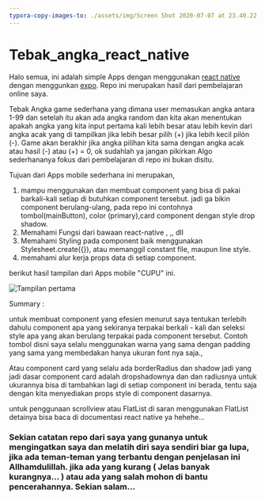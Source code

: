 ```yaml
---
typora-copy-images-to: ./assets/img/Screen Shot 2020-07-07 at 23.40.22.png
---
```


# Tebak_angka_react_native

Halo semua, ini adalah simple Apps dengan menggunakan [react native](https://reactnative.dev/) dengan menggunkan [expo](https://docs.expo.io/). Repo ini merupakan hasil dari pembelajaran online saya.

Tebak Angka game sederhana yang dimana user memasukan angka antara 1-99 dan setelah itu akan ada angka random dan kita akan menentukan apakah angka yang kita input pertama kali lebih besar atau lebih kevin dari angka acak yang di tampilkan jika lebih besar pilih (+) jika lebih kecil pilón (-). Game akan berakhir jika angka pilihan kita sama dengan angka acak atau hasil (-) atau (+) = 0, ok sudahlah ya jangan pikirkan Algo sederhananya fokus dari pembelajaran di repo ini bukan disitu.

Tujuan dari Apps mobile sederhana ini merupakan,

1. mampu menggunakan dan membuat component yang bisa di pakai barkali-kali setiap di butuhkan component tersebut. jadi ga bikin component berulang-ulang, pada repo ini contohnya tombol(mainButton), color (primary),card component dengan style drop shadow.
2. Memahami Fungsi dari bawaan react-native <FlatList/>, <View>,<Text>,<TextInput> dll
3. Memahami Styling pada component baik menggunakan Stylesheet.create({}), atau memanggil constant file, maupun line style.
4. memahami alur kerja props data di setiap component.

berikut hasil tampilan dari Apps mobile "CUPU" ini.

![Tampilan pertama](https://imgur.com/gbUw8Uo)

Summary :

untuk membuat component yang efesien menurut saya tentukan terlebih dahulu component apa yang sekiranya terpakai berkali - kali dan seleksi style apa yang akan berulang terpakai pada component tersebut. Contoh tombol disni saya selalu menggunakan warna yang sama dengan padding yang sama yang membedakan hanya ukuran font nya saja.,

Atau component card yang selalu ada borderRadius dan shadow jadi yang jadi dasar component card adalah dropshadownya dan dan radiusnya untuk ukurannya bisa di tambahkan lagi di setiap component ini berada, tentu saja dengan kita menyediakan props style di component dasarnya.

untuk penggunaan scrollview atau FlatList di saran menggunakan FlatList detainya bisa baca di documentasi react native ya hehehe...

### Sekian catatan repo dari saya yang gunanya untuk mengingatkan saya dan melatih diri saya sendiri biar ga lupa, jika ada teman-teman yang terbantu dengan penjelasan ini Allhamdulillah. jika ada yang kurang ( Jelas banyak kurangnya... ) atau ada yang salah mohon di bantu pencerahannya. Sekian salam...
